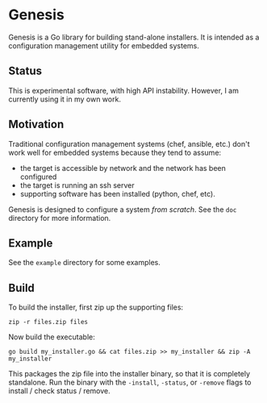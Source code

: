 Genesis
=======

Genesis is a Go library for building stand-alone installers.
It is intended as a configuration management utility for
embedded systems.


Status
------

This is experimental software, with high API instability.
However, I am currently using it in my own work.


Motivation
----------

Traditional configuration management systems (chef, ansible, etc.)
don't work well for embedded systems because they tend to assume:

- the target is accessible by network and the network has been configured
- the target is running an ssh server
- supporting software has been installed (python, chef, etc).

Genesis is designed to configure a system *from scratch*.  See the `doc`
directory for more information.


Example
-------

See the `example` directory for some examples.


Build
-----

To build the installer, first zip up the supporting files:

    zip -r files.zip files

Now build the executable:

    go build my_installer.go && cat files.zip >> my_installer && zip -A my_installer

This packages the zip file into the installer binary, so that
it is completely standalone.  Run the binary with the `-install`, `-status`,
or `-remove` flags to install / check status / remove.


